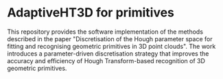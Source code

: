 # AdaptiveHT3D for primitives
This repository provides the software implementation of the methods described in the paper "Discretisation of the Hough parameter space for fitting and recognising geometric primitives in 3D point clouds". The work introduces a parameter-driven discretisation strategy that improves the accuracy and efficiency of Hough Transform-based recognition of 3D geometric primitives.
